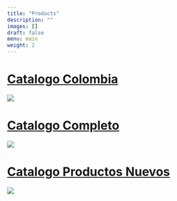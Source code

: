 ```yaml
---
title: "Products"
description: ""
images: []
draft: false
menu: main
weight: 2
---
```


# [Catalogo Colombia](/documents/catalogoColombia.pdf)
[![](/images/catalogo.png )](/documents/catalogoCompleto.pdf)

# [Catalogo Completo](/documents/catalogoColombia.pdf)
[![](/images/catalogo2.png )](/documents/catalogoCompleto.pdf)

# [Catalogo Productos Nuevos](/documents/catalogoProductosNuevos.pdf)
[![](/images/catalogo3.png )](/documents/catalogoProductosNuevos.pdf)